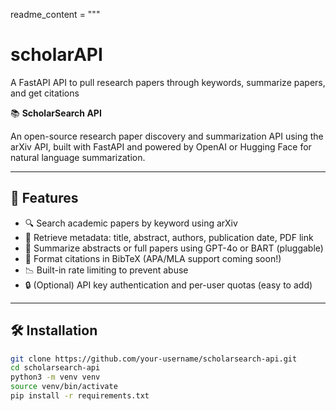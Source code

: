 readme_content = """
# scholarAPI

A FastAPI API to pull research papers through keywords, summarize papers, and get citations

📚 **ScholarSearch API**

An open-source research paper discovery and summarization API using the arXiv API, built with FastAPI and powered by OpenAI or Hugging Face for natural language summarization.

---

## 🚀 Features

- 🔍 Search academic papers by keyword using arXiv  
- 📄 Retrieve metadata: title, abstract, authors, publication date, PDF link  
- 🧠 Summarize abstracts or full papers using GPT-4o or BART (pluggable)  
- 📎 Format citations in BibTeX (APA/MLA support coming soon!)  
- 📉 Built-in rate limiting to prevent abuse  
- 🔒 (Optional) API key authentication and per-user quotas (easy to add)  

---

## 🛠️ Installation

```bash
git clone https://github.com/your-username/scholarsearch-api.git
cd scholarsearch-api
python3 -m venv venv
source venv/bin/activate
pip install -r requirements.txt
